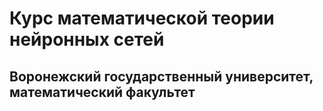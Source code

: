# Курс математической теории нейронных сетей 
## Воронежский государственный университет, математический факультет
